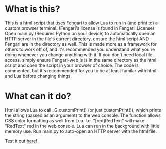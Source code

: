 # What is this?
This is a html script that uses Fengari to allow Lua to run in (and print to) a custom browser terminal. (Fengari's license is found in Fengari_License) Open main.py (Requires Python on your device) to automatically open an HTTP server in the file's current directory, ensure the html script AND Fengari are in the directory as well. This is made more as a framework for others to work off of, and it's recommended you understand what you're doing whenever you change anything with it. If you don't need local file access, simply ensure Fengari-web.js is in the same directory as the html script and open the script in your browser of choice. The code is commented, but it's recommended for you to be at least familar with html and Lua before changing things.

# What can it do?
Html allows Lua to call _G.customPrint() (or just customPrint()), which prints the string (passed as an argument) to the web console. The function allows CSS color formatting as well from Lua. I.e. "[red]RedText" will make "RedText" red in the web console. Lua can run in the background with little memory use. Run main.py to auto-open an HTTP server with the html file.

Test it out [here](https://thatoneguy2664.github.io/Lua-Web-Console/Main/luaConsole.html)!
